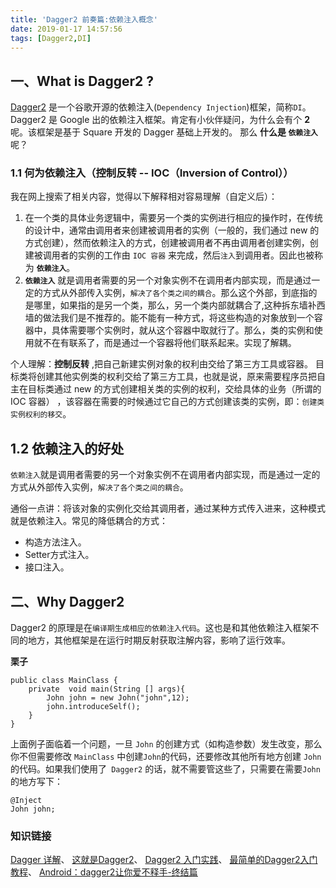 ```yaml
---
title: 'Dagger2 前奏篇:依赖注入概念'
date: 2019-01-17 14:57:56
tags: [Dagger2,DI]
---
```



## 一、What is Dagger2 ?
 [Dagger2](https://github.com/google/dagger) 是一个谷歌开源的依赖注入(`Dependency Injection`)框架，简称`DI`。Dagger2 是 Google 出的依赖注入框架。肯定有小伙伴疑问，为什么会有个 **2** 呢。该框架是基于 Square 开发的 Dagger 基础上开发的。
 那么 **什么是 `依赖注入`** 呢？
 ### 1.1 何为依赖注入（控制反转 -- IOC（Inversion of Control））
 
我在网上搜索了相关内容，觉得以下解释相对容易理解（自定义后）：

<!--more-->

1. 在一个类的具体业务逻辑中，需要另一个类的实例进行相应的操作时，在传统的设计中，通常由调用者来创建被调用者的实例（一般的，我们通过 new 的方式创建），然而依赖注入的方式，创建被调用者不再由调用者创建实例，创建被调用者的实例的工作由 `IOC 容器` 来完成，然后`注入`到调用者。因此也被称为 **`依赖注入`**。
2.  **`依赖注入`** 就是调用者需要的另一个对象实例不在调用者内部实现，而是通过一定的方式从外部传入实例，`解决了各个类之间的耦合`。那么这个外部，到底指的是哪里，如果指的是另一个类，那么，另一个类内部就耦合了,这种拆东墙补西墙的做法我们是不推荐的。能不能有一种方式，将这些构造的对象放到一个容器中，具体需要哪个实例时，就从这个容器中取就行了。那么，类的实例和使用就不在有联系了，而是通过一个容器将他们联系起来。实现了解耦。

个人理解：**控制反转** ,把自己新建实例对象的权利由交给了第三方工具或容器。
目标类将创建其他实例类的权利交给了第三方工具，也就是说，原来需要程序员把自主在目标类通过 new 的方式创建相关类的实例的权利，交给具体的业务（所谓的 IOC 容器） ，该容器在需要的时候通过它自己的方式创建该类的实例，即：`创建类实例权利的移交`。


## 1.2 依赖注入的好处
`依赖注入`就是调用者需要的另一个对象实例不在调用者内部实现，而是通过一定的方式从外部传入实例，`解决了各个类之间的耦合`。

通俗一点讲：将该对象的实例化交给其调用者，通过某种方式传入进来，这种模式就是依赖注入。常见的降低耦合的方式： 
- 构造方法注入。 
- Setter方式注入。 
- 接口注入。



## 二、Why Dagger2
Dagger2 的原理是在`编译期生成相应的依赖注入代码`。这也是和其他依赖注入框架不同的地方，其他框架是在运行时期反射获取注解内容，影响了运行效率。

**栗子**
```
public class MainClass {
    private  void main(String [] args){
        John john = new John("john",12);
        john.introduceSelf();
    }
}
```

上面例子面临着一个问题，一旦 `John` 的创建方式（如构造参数）发生改变，那么你不但需要修改 `MainClass` 中创建`John`的代码，还要修改其他所有地方创建 `John` 的代码。如果我们使用了` Dagger2` 的话，就不需要管这些了，只需要在需要`John`的地方写下：
```
@Inject
John john;
```


### 知识链接

[Dagger 详解](https://www.jianshu.com/p/269c3f70ec1e)、
[这就是Dagger2](http://www.qingpingshan.com/rjbc/az/170191.html)、
[Dagger2 入门实践](https://juejin.im/entry/589bd2cf8d6d8100585fd86c)、
[最简单的Dagger2入门教程](https://blog.csdn.net/lisdye2/article/details/51942511)、
[Android：dagger2让你爱不释手-终结篇](https://www.jianshu.com/p/65737ac39c44)